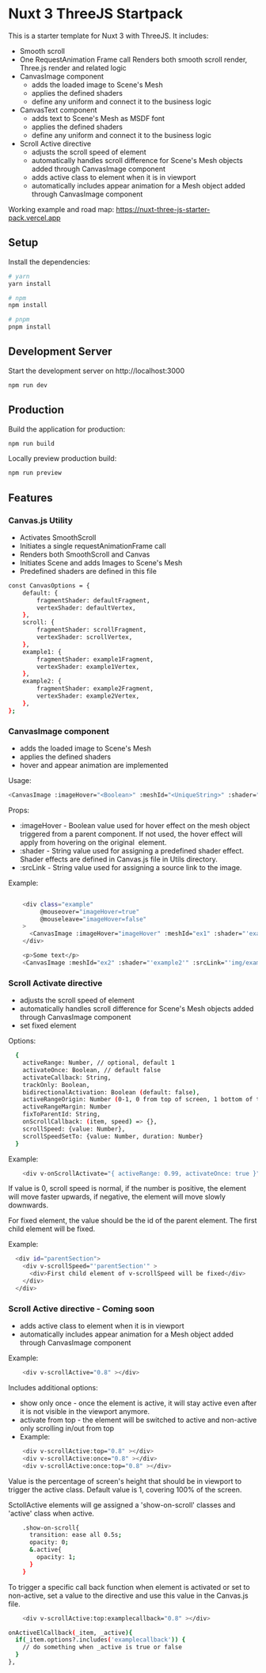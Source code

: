 # Nuxt 3 ThreeJS Startpack

This is a starter template for Nuxt 3 with ThreeJS. It includes:

- Smooth scroll
- One RequestAnimation Frame call Renders both smooth scroll render, Three.js render and related logic
- CanvasImage component
  - adds the loaded image to Scene's Mesh
  - applies the defined shaders
  - define any uniform and connect it to the business logic
- CanvasText component
  - adds text to Scene's Mesh as MSDF font
  - applies the defined shaders
  - define any uniform and connect it to the business logic
- Scroll Active directive
  - adjusts the scroll speed of element
  - automatically handles scroll difference for Scene's Mesh objects added through CanvasImage component
  - adds active class to element when it is in viewport
  - automatically includes appear animation for a Mesh object added through CanvasImage component

Working example and road map: https://nuxt-three-js-starter-pack.vercel.app

## Setup

Install the dependencies:

```bash
# yarn
yarn install

# npm
npm install

# pnpm
pnpm install
```

## Development Server

Start the development server on http://localhost:3000

```bash
npm run dev
```

## Production

Build the application for production:

```bash
npm run build
```

Locally preview production build:

```bash
npm run preview
```

## Features

### Canvas.js Utility

- Activates SmoothScroll
- Initiates a single requestAnimationFrame call
- Renders both SmoothScroll and Canvas
- Initiates Scene and adds Images to Scene's Mesh
- Predefined shaders are defined in this file

```bash
const CanvasOptions = {
    default: {
        fragmentShader: defaultFragment,
        vertexShader: defaultVertex,
    },
    scroll: {
        fragmentShader: scrollFragment,
        vertexShader: scrollVertex,
    },
    example1: {
        fragmentShader: example1Fragment,
        vertexShader: example1Vertex,
    },
    example2: {
        fragmentShader: example2Fragment,
        vertexShader: example2Vertex,
    },
};
```

### CanvasImage component

- adds the loaded image to Scene's Mesh
- applies the defined shaders
- hover and appear animation are implemented

Usage:

```bash
<CanvasImage :imageHover="<Boolean>" :meshId="<UniqueString>" :shader="<String>" :srcLink="<String>" />
```

Props:

- :imageHover - Boolean value used for hover effect on the mesh object triggered from a parent component. If not used,
  the hover effect will apply from hovering on the original <img> element.
- :shader - String value used for assigning a predefined shader effect. Shader effects are defined in Canvas.js file in
  Utils directory.
- :srcLink - String value used for assigning a source link to the image.

Example:

```bash

    <div class="example"
         @mouseover="imageHover=true"
         @mouseleave="imageHover=false"
    >
      <CanvasImage :imageHover="imageHover" :meshId="ex1" :shader="'example1'" :srcLink="'img/example1.jpg'" />
    </div>

    <p>Some text</p>
    <CanvasImage :meshId="ex2" :shader="'example2'" :srcLink="'img/example2.jpg'" />

```

### Scroll Activate directive

- adjusts the scroll speed of element
- automatically handles scroll difference for Scene's Mesh objects added through CanvasImage component
- set fixed element

Options:

```bash
  {
    activeRange: Number, // optional, default 1
    activateOnce: Boolean, // default false
    activateCallback: String,
    trackOnly: Boolean,
    bidirectionalActivation: Boolean (default: false),
    activeRangeOrigin: Number (0-1, 0 from top of screen, 1 bottom of the screen)
    activeRangeMargin: Number
    fixToParentId: String,
    onScrollCallback: (item, speed) => {},
    scrollSpeed: {value: Number},
    scrollSpeedSetTo: {value: Number, duration: Number}
  }
```

Example:

```bash
    <div v-onScrollActivate="{ activeRange: 0.99, activateOnce: true }" ></div>
```

If value is 0, scroll speed is normal, if the number is positive, the element will move faster upwards, if negative, the
element will move slowly downwards.

For fixed element, the value should be the id of the parent element. The first child element will be fixed.

Example:

```bash
  <div id="parentSection">
    <div v-scrollSpeed="'parentSection'" >
      <div>First child element of v-scrollSpeed will be fixed</div>
    </div>
  </div>
```

### Scroll Active directive - Coming soon

- adds active class to element when it is in viewport
- automatically includes appear animation for a Mesh object added through CanvasImage component

Example:

```bash
    <div v-scrollActive="0.8" ></div>
```

Includes additional options:

- show only once - once the element is active, it will stay active even after it is not visible in the viewport anymore.
- activate from top - the element will be switched to active and non-active only scrolling in/out from top
- Example:

```bash
    <div v-scrollActive:top="0.8" ></div>
    <div v-scrollActive:once="0.8" ></div>
    <div v-scrollActive:once:top="0.8" ></div>
```

Value is the percentage of screen's height that should be in viewport to trigger the active class. Default value is 1,
covering 100% of the screen.

SctollActive elements will ge assigned a 'show-on-scroll' classes and 'active' class when active.

```bash
    .show-on-scroll{
      transition: ease all 0.5s;
      opacity: 0;
      &.active{
        opacity: 1;
      }
    }
```

To trigger a specific call back function when element is activated or set to non-active, set a value to the directive and use this value in the Canvas.js file.

```bash
    <div v-scrollActive:top:examplecallback="0.8" ></div>
```

```bash
onActiveElCallback(_item, _active){
  if(_item.options?.includes('examplecallback')) {
    // do something when _active is true or false
  }
},
```

